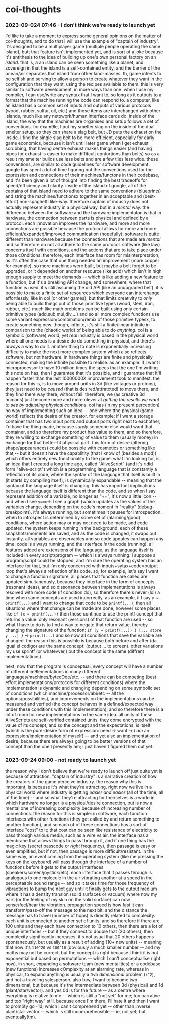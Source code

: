 # coi-thoughts

### 2023-09-024 07:46 - I don't think we're ready to launch yet

I'd like to take a moment to express some general opinions on the matter of coi-thoughts, and to do that I will use the example of "captain of industry". it's designed to be a multiplayer game (multiple people operating the same island), butt that feature isn't implemented yet, and is sort of a joke because it's antithesis to the idea of building up one's own personal factory on an *island*. that is, a an island can be seen something like a planet, and sovereign in that the island is a self-contained entity, and the barrier of the ocean/air separates that island from other land-masses. th, game intents to be selfish and serving to allow a person to create whatever they want in the configuration that they want, using the recipes available to them. this is very similar to software development, in more ways than one: when I use my compiler, I can use/write any syntax that I want to, so long as it outputs to a format that the machine running the code can respond to. a computer, like an island has a common set of inputs and outputs of various protocols (wood, rubber, sulfur, oil, etc.) and those items are interchanged with other islands, much like any netowork/human interface cards do.
  inside of the island, the way that the machines are organised and setup follows a set of conventions. for exam9le, I put my smelter slag on the inside of the dual smelter setup, so they can share a slag belt, but JD puts the exhaust on the inside. I find the single slag belt to be more efficient, especially for early game economics, because it isn't until later game when I get exhaust scrubbing, that having centre exhaust makes things easier (and having pipes for exhaust is easier to make diffitcult contortions than belts) so as a result my smelter builds use less belts and are a few tiles less wide. these conventions, are similar to code guidelines for software development. google has spent a lot of time figuring out the conventions used for the expression and connections of their machines/functons in their codebase, and it's been given a lot of thought into finding the best tradeoffs for speed/efficiency and clarity. inside of the island of google, all of the captains of that island need to adhere to the same conventions (blueprints) and string the machines/functionsx together in an acceptable and (best-effort) non-spaghetti like-way.
therefore captain of industry does not actually represent industry in a physical way, but in a *mental* way. the difference between the software and the hardware implementaton is that in hardware, the connection between parts is physical and defined by a protocol. each innovation improves the hardware, and more and more connections are possible because the protocol allows for more and more efficient/expanded/improved communication (hopefully). software is quite different than hardware because the connections that are made are *mental* and so therefore do not all adhere to the same protocol. software (like law) concerns itself with conditions, and the actions that are to take place under those cOnditions. therefore, each interface has room for misinterpretation, as it's often the case that one thing needed an improvement (more copper for example), so more machines were built, but maybe a belt forget to be upgraded, or it depended on another resource (like acid) which isn't in high enough supply to meet the demands -- which is like adding a new feature to a function, but it's a breaking API change, and somewhere, where that function is used, it's still assuming the old API (like an unupgraded belt).
  it is possible to make a finite set of resources which everyone can interchange effortlessly, like in coi (or other games), but that limits creativity to *only* being able to build things out of those primitive types (wood, steel, iron, rubber, etc.) much like math problems can be built using only certain primitive types (add,sub,mul,div,...) and so all more complex functions use some variant expression/combination/remix of those primitive typesx, to create something new. though, infinite, it's still a finite/linear intinite in comparison to the (chaotic world) of being able to do *anything*. coi is a symbolic (software) world, yet *real* industry is based in the physical world where all one needs is a desire do do something in physical, and there's *always* a way to do it.
another thing to note is exponentially increasing difficulty to make the next more complex system which also reflects software, but not hardware. in hardware things are finite and physically connected, making the infinite possible to realise. as an example: if I want I microprocessor to have 10 million times the specs that the one I'm writing this note on has, then I guarantee that it's possible, and I guarantee that it'll happen faster than the last 10000000X improvementt took to manifest. the reason for this is, is to move around units in 3d (like voltages or protons), they just need to be *caused* (that is desired/attratcted) to move there, and they find there way there, without fail. therefore, we (as creative 3d humans) just become more and more clever at *getting the results we want to see by adjusting physical conditions*.
  coi has (in my present perception) no way of implementing such an idea -- one where tthe physical (game world) reflects the desire of the creator. for example: if I want a storage container that has two input ports and output ports right next to eachother, I'd have the thing made, because *surely* someone else would want that container, and so therefore my product has value to them, and so therefore, they're willing to exchange something of value to them (usually money) in exchange for that better-fit physical part. this form of desire (altering shape/appearances) could be possible with cosmetics or something like that,-- but it doesn't have the capablitity (that I know of (besides a mod)) which offers entirely new functionality to the game.
what I'm looking for, is an idea that I created a long time ago, called "AliveScript" (and it's ridid form "alive-script") which is a programming language that is constantly a reflection of its code, where the syntax of the language that itself is built in (it starts by compiling itself), is dynamically expandable -- meaning that the syntax of the language itself is changing.
  this has important implications because the language itself is different than the code, and so when I say represent addition of a variable, no longer as "+=", it's now a little icon -- and when I see `y=mx+b` I see a graph (which updates as the values of the variables change, depending on the code's moment in "reality" (debug-breakpoint)). it's always running, but sometimes it pauses for introspection. when to introspect is determined by some set of (alarming/good) conditions, where action may or may not need to be made, and code updated. the system keeps running in the background. each of these snapshots/moments are saved, and as the code is changed, it swaps out instantly. all variables are observables and so code updates can happen any time. code is always running, and the interface *is* the code (running).
all features added are extensions of the language, as the language itself is included in every script/program -- which is always running. I suppose a program/script could be stopped, and I'm sure the operating system has an interface for that, but I'm only concerned with inputs+sytax+code=output loop that's always a reflection of its code. so, for example, let's say I want to change a function signature, all places that function are called are updated simultaneously, because they interface in the form of concepts (resonant ideas), and so dissonance between implementations is always resolved with more code (if condition do), so therefore there's never (lol) a time when same concepts are used incorrectly.
  as an example, if I say `y = printf(...)` and I want to change that code to be `printf(...)`, then all situations where that change can be made are done, however some places like `if (x = printf(...))` then those continue to use the printf concept that returns a value. only resonant (versions) of that function are used -- so what I have to do is to find a way to negate that return value, thereby changing the signature of the function: `if (y = printf(...)) { [... store y ...] }` -> `printf(...)` and so now all conditions that save the variable are changed. the reason this is possible is because both before and after (da igual el codigo) are the same concept: (output ... to screen). other variations my use sprintf (or whatevver,) but the concept is the same (diffrent implementations)

next, now that the program is conceptual, every concept will have a number of different im9lementations in many different languages/machines/bytecOde/etc. -- and there can be competing (best effort implementations/protocols for different conditions) where the implementation is dynamic and changing depending on some symbolic set of conditions (which machine/processor/abi/etc -- all the options/possibilities), and improvements on the implementations can be measured and verfied (the concept behaves in a defined/expected way under these conditions with this implementation), and so therefore there is a lot of room for new implementations to the same idea. all units of these AliveScripts are self-verified contained units. they come encrypted with the value of its concept, and so the concept and the expectations, *is* itself (which is the pure-desire form of expression: need -> want -> *I am* an expression/implementation of myself) -- and yet also an implementation of desire, because there are always going to be better versions of that concept than the one I presently am; I just haven't figured them out yet.

### 2023-09-24 09:00 - not ready to launch yet

the reason why I don't believe that we're ready to launch off just quite yet is because of attraction. "captain of industry" is a narrative creation of how the creators of the game perceive industry. the reason why this is important, is because it's what they're attracting. right now we live in a physical world where industry is getting *easier and easier* (all of the time, all of the time) -- and so what they're attracting for theirselves is a world in which hardware no longer is a physical/desire connection, but is now a mental one of increasing complexity because of increasing number of connections.
  the reason for this is simple: in software, each function interfaces with other functions (they get called by and return something to another function), and so each of of these connections has a sort of interface "cost" to it; that cost can be seen like resistance of electricity to pass through various media, such as a wire vs air. the interface has a membrane that allows things to pass through it, and if one thing has the magic key (secret passcode or *right* frequency), then passage is easy or even amplified, but if not, then passage is more difficult/resistant. in the same way, an event coming from the operating system (like me pressing the keys on the keyboard) will pass through the interface of a number of functions before it gets to the output interfaces (speakers/screen/joystick/etc). each interface that it passes through is analogous to one molecule in the air vibrating another at a speed in the perceptaable sound range -- and so it takes time for those frequency of vibraqtions to bump the next guy until it finally gets to the output medium where it has a density transion (solid surfaces or vacuum) where now my ears (or the feeling of my skin on the solid surface) can now sense/feel/hear the vibration. propagation speed is how fast it can transform/pass-off the message to the next bit, and the distance the message has to travel (number of hops) is directly related to complexity. each unit is connected to another set of units, and so therefore if there are 100 units and they each have connection to 10 others, then there are a lot of unique interfaces -- but if they connect to double that (20 others), then complexity significantly increases. it's not usual that 20 others happens spontaneously, but usually as a result of adding (10+ new units) -- meaning that now it's `110^20` vs `100^10` (obviously a much smaller number -- and my maths may not be correct, but the concept is right because I think it is not exponential but based on permutations -- which I can't conceptualise right now). in short, expanding a software team (new mentalities) or a codebase (new functions) increases cOmplexity at an alarming rate, whereas in physical, to expand anything is usually a *two dimensional* problem (`x^2`), and not a traveling salesperson.
    also btw, I want to become two dimensional, but because it's the intermediate between 3d (physical) and 1d (plant/star/vector). and yes 0d is for the future -- as a centre where everything is relative to me -- which is still a "not yet" for me; too narrative and too "right way" still, because once I'm there, I'll hate it and then I want to prompty go -1d, which I can't comprehend yet -- other than inverse plant/star vector -- which is still incomprehensible -- ie, not yet; but eventually(tm).
